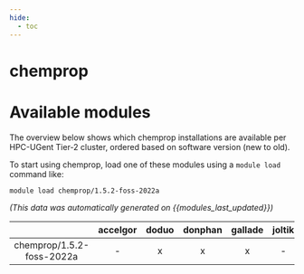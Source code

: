 ```yaml
---
hide:
  - toc
---
```


chemprop
========

# Available modules


The overview below shows which chemprop installations are available per HPC-UGent Tier-2 cluster, ordered based on software version (new to old).

To start using chemprop, load one of these modules using a `module load` command like:

```shell
module load chemprop/1.5.2-foss-2022a
```

*(This data was automatically generated on {{modules_last_updated}})*  

| |accelgor|doduo|donphan|gallade|joltik|shinx|
| :---: | :---: | :---: | :---: | :---: | :---: | :---: |
|chemprop/1.5.2-foss-2022a|-|x|x|x|-|-|
